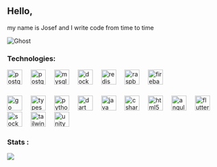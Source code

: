 ## Hello,

my name is Josef and I write code from time to time</p>


![Ghost](https://img.shields.io/badge/ghost-000?style=for-the-badge&logo=ghost&logoColor=%23F7DF1E)

###

<h3 align="left">Technologies:</h3>

<div align="left">
  <img src="https://cdn.jsdelivr.net/gh/devicons/devicon/icons/linux/linux-original.svg" width="35" alt="postgresql logo"  />
  <img width="12" />
  <img src="https://cdn.jsdelivr.net/gh/devicons/devicon/icons/postgresql/postgresql-original.svg" width="35" alt="postgresql logo"  />
  <img width="12" />
  <img src="https://cdn.jsdelivr.net/gh/devicons/devicon/icons/mysql/mysql-original.svg" width="35" alt="mysql logo"  />
  <img width="12" />
  <img src="https://cdn.jsdelivr.net/gh/devicons/devicon/icons/docker/docker-original.svg" width="35" alt="docker logo"  />
  <img width="12" />
  <img src="https://cdn.jsdelivr.net/gh/devicons/devicon/icons/redis/redis-original.svg" width="35" alt="redis logo"  />
  <img width="12" />
  <img src="https://cdn.jsdelivr.net/gh/devicons/devicon/icons/raspberrypi/raspberrypi-original.svg" width="35" alt="raspberrypi logo"  />
  <img width="12" />
  <img src="https://cdn.jsdelivr.net/gh/devicons/devicon/icons/firebase/firebase-plain.svg" width="35" alt="firebase logo"  />
</div>

###

<div align="left">
  <img src="https://cdn.simpleicons.org/go/00ADD8" width="35" alt="go logo"  />
  <img width="12" />
  <img src="https://cdn.jsdelivr.net/gh/devicons/devicon/icons/typescript/typescript-original.svg" width="35" alt="typescript logo"  />
  <img width="12" />
  <img src="https://cdn.jsdelivr.net/gh/devicons/devicon/icons/python/python-original.svg" width="35" alt="python logo"  />
  <img width="12" />
  <img src="https://cdn.jsdelivr.net/gh/devicons/devicon/icons/dart/dart-original.svg" width="35" alt="dart logo"  />
  <img width="12" />
  <img src="https://cdn.jsdelivr.net/gh/devicons/devicon/icons/java/java-original.svg" width="35" alt="java logo"  />
  <img width="12" />
  <img src="https://cdn.jsdelivr.net/gh/devicons/devicon/icons/csharp/csharp-original.svg" width="35" alt="csharp logo"  />
  <img width="12" />
  <img src="https://cdn.jsdelivr.net/gh/devicons/devicon/icons/html5/html5-original.svg" width="35" alt="html5 logo"  />
  <img width="12" />
  <img src="https://cdn.jsdelivr.net/gh/devicons/devicon/icons/angularjs/angularjs-original.svg" width="35" alt="angularjs logo"  />
  <img width="12" />
  <img src="https://cdn.jsdelivr.net/gh/devicons/devicon/icons/flutter/flutter-original.svg" width="35" alt="flutter logo"  />
  <img width="12" />
  <img src="https://cdn.jsdelivr.net/gh/devicons/devicon/icons/socketio/socketio-original.svg" width="35" alt="socketio logo"  />
  <img width="12" />
  <img src="https://cdn.simpleicons.org/tailwindcss/06B6D4" width="35" alt="tailwindcss logo"  />
  <img width="12" />
  <img src="https://cdn.jsdelivr.net/gh/devicons/devicon/icons/unity/unity-original.svg" width="35" alt="unity logo"  />
</div>

###

<h3 align="left">Stats :</h3>

<div align="left">
  <img src="https://visitor-badge.laobi.icu/badge?page_id=jsfraz.jsfraz&"  />
</div>
